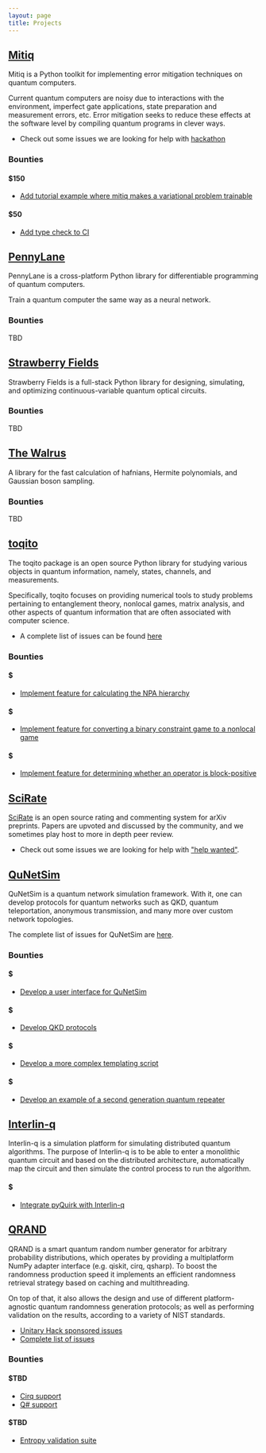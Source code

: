 ```yaml
---
layout: page
title: Projects
---
```




## [Mitiq](https://github.com/unitaryfund/mitiq)

Mitiq is a Python toolkit for implementing error mitigation techniques on quantum computers.

Current quantum computers are noisy due to interactions with the environment, imperfect gate applications, state preparation and measurement errors, etc. Error mitigation seeks to reduce these effects at the software level by compiling quantum programs in clever ways.

- Check out some issues we are looking for help with [hackathon](https://github.com/unitaryfund/mitiq/labels/unitaryhack)

### Bounties

#### $150

- [Add tutorial example where mitiq makes a variational problem trainable](https://github.com/unitaryfund/mitiq/issues/529)

#### $50

- [Add type check to CI](https://github.com/unitaryfund/mitiq/issues/489)

## [PennyLane](https://github.com/PennyLaneAI/pennylane)

PennyLane is a cross-platform Python library for differentiable programming of quantum computers. 

Train a quantum computer the same way as a neural network.

### Bounties

TBD

## [Strawberry Fields](https://github.com/XanaduAI/strawberryfields)

Strawberry Fields is a full-stack Python library for designing, simulating, and optimizing continuous-variable quantum optical circuits.

### Bounties

TBD

## [The Walrus](https://github.com/XanaduAI/thewalrus)

A library for the fast calculation of hafnians, Hermite polynomials, and Gaussian boson sampling.

### Bounties

TBD

## [toqito](https://github.com/vprusso/toqito)

The toqito package is an open source Python library for studying various
objects in quantum information, namely, states, channels, and measurements.

Specifically, toqito focuses on providing numerical tools to study problems
pertaining to entanglement theory, nonlocal games, matrix analysis, and other
aspects of quantum information that are often associated with computer science.

- A complete list of issues can be found
[here](https://github.com/vprusso/toqito/issues)

### Bounties

#### $

- [Implement feature for calculating the NPA hierarchy](https://github.com/vprusso/toqito/issues/5)

#### $

- [Implement feature for converting a binary constraint game to a nonlocal game](https://github.com/vprusso/toqito/issues/44)

#### $

- [Implement feature for determining whether an operator is block-positive](https://github.com/vprusso/toqito/issues/45)

## [SciRate](https://github.com/scirate/scirate)

[SciRate](http://scirate.com/) is an open source rating and commenting system
for arXiv preprints.  Papers are upvoted and discussed by the community, and
we sometimes play host to more in depth peer review.

- Check out some issues we are looking for help with ["help
wanted"](https://github.com/scirate/scirate/issues?q=is%3Aissue+is%3Aopen+label%3A%22help+wanted%22).

## [QuNetSim](https://github.com/tqsd/QuNetSim)

QuNetSim is a quantum network simulation framework. With it, one can develop protocols for quantum networks 
such as QKD, quantum teleportation, anonymous transmission, and many more over custom network topologies. 

The complete list of issues for QuNetSim are [here](https://github.com/tqsd/QuNetSim/issues).

### Bounties

#### $

- [Develop a user interface for QuNetSim](https://github.com/tqsd/QuNetSim/issues/82)

#### $

- [Develop QKD protocols](https://github.com/tqsd/QuNetSim/issues/90)

#### $

- [Develop a more complex templating script](https://github.com/tqsd/QuNetSim/issues/52)

#### $

- [Develop an example of a second generation quantum repeater](https://github.com/tqsd/QuNetSim/issues/91)


## [Interlin-q](https://github.com/Interlin-q/Interlin-q)

Interlin-q is a simulation platform for simulating distributed quantum algorithms. The purpose
of Interlin-q is to be able to enter a monolithic quantum circuit and based on the distributed
architecture, automatically map the circuit and then simulate the control process to run the algorithm. 

#### $

- [Integrate pyQuirk with Interlin-q](https://github.com/Interlin-q/Interlin-q/issues/35)


## [QRAND](https://github.com/pedrorrivero/qrand)

QRAND is a smart quantum random number generator for arbitrary probability 
distributions, which operates by providing a multiplatform NumPy adapter 
interface (e.g. qiskit, cirq, qsharp). To boost the randomness production 
speed it implements an efficient randomness retrieval strategy based on caching 
and multithreading.

On top of that, it also allows the design and use of different platform-agnostic 
quantum randomness generation protocols; as well as performing validation on the 
results, according to a variety of NIST standards.

- [Unitary Hack sponsored issues](https://github.com/pedrorrivero/qrand/labels/unitaryhack)
- [Complete list of issues](https://github.com/pedrorrivero/qrand/issues)

### Bounties

#### $TBD
- [Cirq support](https://github.com/pedrorrivero/qrand/issues/1)
- [Q# support](https://github.com/pedrorrivero/qrand/issues/2)

#### $TBD
- [Entropy validation suite](https://github.com/pedrorrivero/qrand/issues/3)
